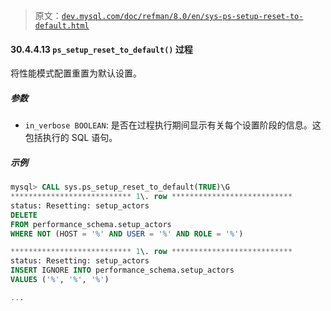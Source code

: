 > 原文：[`dev.mysql.com/doc/refman/8.0/en/sys-ps-setup-reset-to-default.html`](https://dev.mysql.com/doc/refman/8.0/en/sys-ps-setup-reset-to-default.html)

#### 30.4.4.13 `ps_setup_reset_to_default()` 过程

将性能模式配置重置为默认设置。

##### 参数

+   `in_verbose BOOLEAN`: 是否在过程执行期间显示有关每个设置阶段的信息。这包括执行的 SQL 语句。

##### 示例

```sql
mysql> CALL sys.ps_setup_reset_to_default(TRUE)\G
*************************** 1\. row ***************************
status: Resetting: setup_actors
DELETE
FROM performance_schema.setup_actors
WHERE NOT (HOST = '%' AND USER = '%' AND ROLE = '%')

*************************** 1\. row ***************************
status: Resetting: setup_actors
INSERT IGNORE INTO performance_schema.setup_actors
VALUES ('%', '%', '%')

...
```
